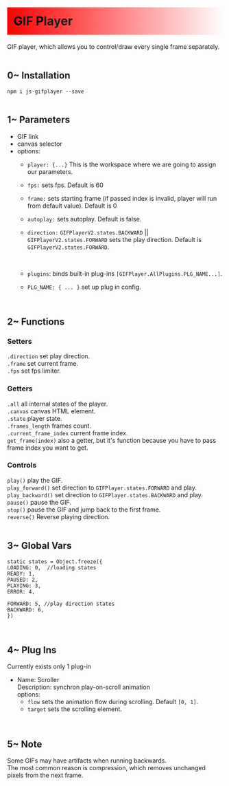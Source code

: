 <h1 style="background-image: linear-gradient(90deg, rgba(255, 0, 0, 1), rgba(0, 0, 0, 0)); padding: 15px"> 
      <span style="color: black;">G</span>IF
      <span style="color: black;">P</span>layer 
</h1>

GIF player, which allows you to control/draw every single frame separately.<br/><br/>

<h2>0~ Installation</h2>

`npm i js-gifplayer --save`<br><br>

<h2>1~ Parameters</h2>

<ul>
<li>GIF link</li>
<li>canvas selector</li>
<li>options:<br>

<ul>
<li>

`player: {...}` This is the workspace where we are going to assign our parameters.
</li>
<li>

`fps:` sets fps. Default is 60
</li>
<li>

`frame:` sets starting frame (if passed index is invalid, player will run from default value). Default is 0
</li>
<li>

`autoplay:` sets autoplay. Default is false.
</li>
<li>

`direction:` `GIFPlayerV2.states.BACKWARD` || `GIFPlayerV2.states.FORWARD` sets the play direction. Default is `GIFPlayerV2.states.FORWARD`.
</li><br>
<li>

`plugins`: binds built-in plug-ins `[GIFPlayer.AllPlugins.PLG_NAME...]`.
</li>
<li>

`PLG_NAME: { ... }` set up plug in config.
</li>
</ul>

</li>
</ul>
<br>

<h2>2~ Functions</h2>

<h3>Setters</h3>

`.direction`  set play direction.<br/>
`.frame` set current frame.<br/>
`.fps` set fps limiter.<br> 

<h3>Getters</h3>

`.all` all internal states of the player.  
`.canvas` canvas HTML element.  
`.state` player state.  
`.frames_length` frames count.  
`.current_frame_index` current frame index.  
`get_frame(index)` also a getter, but it's function because you have to pass frame index you want to get.

<h3>Controls</h3>

`play()` play the GIF.<br/>
`play_forward()` set direction to `GIFPlayer.states.FORWARD` and play.<br/>
`play_backward()` set direction to `GIFPlayer.states.BACKWARD` and play.<br/>
`pause()` pause the GIF.<br/>
`stop()` pause the GIF and jump back to the first frame.<br/>
`reverse()` Reverse playing direction.<br/><br/>

<h2>3~ Global Vars</h2>

```
static states = Object.freeze({
LOADING: 0,  //loading states
READY: 1,
PAUSED: 2,
PLAYING: 3,
ERROR: 4,

FORWARD: 5, //play direction states
BACKWARD: 6,
})
```
<br>

<h2>4~ Plug Ins</h2>
Currently exists only 1 plug-in
<ul>
<li>
Name: Scroller<br>
Description: synchron play-on-scroll animation<br>
options:
<ul>
<li>
<code>flow</code> sets the animation flow during scrolling. Default <code>[0, 1]</code>.
</li>
<li>
<code>target</code> sets the scrolling element.
</li>
</ul>
</li>
</ul>
<br>

<h2>5~ Note</h2>
<p>
Some GIFs may have artifacts when running backwards.<br>
The most common reason is compression, which removes unchanged pixels from the next frame.
</p>
